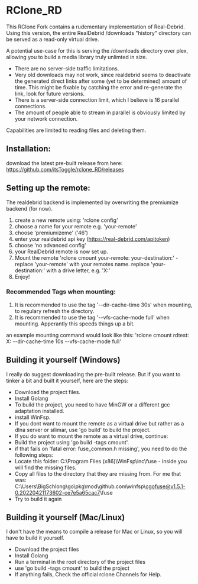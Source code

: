 # RClone_RD

This RClone Fork contains a rudementary implementation of Real-Debrid.
Using this version, the entire RealDebrid /downloads "history" directory can be served as a read-only virtual drive. 

A potential use-case for this is serving the /downloads directory over plex, allowing you to build a media library truly unlimted in size.

- There are no server-side traffic limitations.
- Very old downloads may not work, since realdebrid seems to deactivate the generated direct links after some (yet to be determined) amount of time. This might be fixable by catching the error and re-generate the link, look for future versions.
- There is a server-side connection limit, which I believe is 16 parallel connections.
- The amount of people able to stream in parallel is obviously limited by your network connection.

Capabilities are limited to reading files and deleting them. 



## Installation:

download the latest pre-built release from here: https://github.com/itsToggle/rclone_RD/releases

## Setting up the remote:

The realdebrid backend is implemented by overwriting the premiumize backend (for now).

1. create a new remote using: 'rclone config'
2. choose a name for your remote e.g. 'your-remote'
3. choose 'premiumizeme' ('46')
4. enter your realdebrid api key (https://real-debrid.com/apitoken)
5. choose 'no advanced config'
6. your RealDebrid remote is now set up.
7. Mount the remote 'rclone cmount your-remote: your-destination:' - replace 'your-remote' with your remotes name. replace 'your-destination:' with a drive letter, e.g. 'X:'
8. Enjoy!

### Recommended Tags when mounting:

1. It is recommended to use the tag '--dir-cache-time 30s' when mounting, to regulary refresh the directory.
2. It is recommended to use the tag '--vfs-cache-mode full' when mounting. Apperantly this speeds things up a bit.

an example mounting command would look like this: 'rclone cmount rdtest: X: --dir-cache-time 10s --vfs-cache-mode full'

## Building it yourself (Windows)

I really do suggest downloading the pre-built release. But if you want to tinker a bit and built it yourself, here are the steps:
- Download the project files. 
- Install Golang
- To build the project, you need to have MinGW or a different gcc adaptation installed.
- install WinFsp.
- If you dont want to mount the remote as a virtual drive but rather as a dlna server or silimar, use 'go build' to build the project.
- If you do want to mount the remote as a virtual drive, continue:
- Build the project using 'go build -tags cmount'. 
- if that fails on 'fatal error: fuse_common.h missing', you need to do the following steps:
- Locate this folder: C:\Program Files (x86)\WinFsp\inc\fuse - inside you will find the missing files.
- Copy all files to the directory that they are missing from. For me that was: C:\Users\BigSchlong\go\pkg\mod\github.com\winfsp\cgofuse@v1.5.1-0.20220421173602-ce7e5a65cac7\fuse
- Try to build it again

## Building it yourself (Mac/Linux)

I don't have the means to compile a release for Mac or Linux, so you will have to build it yourself.
- Download the project files
- Install Golang 
- Run a terminal in the root directory of the project files
- use 'go build -tags cmount' to build the project
- If anything fails, Check the official rclone Channels for Help.

